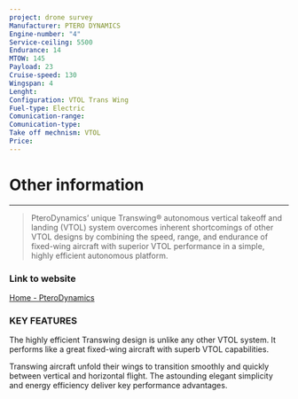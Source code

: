 ```yaml
---
project: drone survey
Manufacturer: PTERO DYNAMICS
Engine-number: "4"
Service-ceiling: 5500
Endurance: 14
MTOW: 145
Payload: 23
Cruise-speed: 130
Wingspan: 4
Lenght: 
Configuration: VTOL Trans Wing
Fuel-type: Electric
Comunication-range: 
Comunication-type: 
Take off mechnism: VTOL
Price:
---
```

# Other information
---
>PteroDynamics’ unique Transwing® autonomous vertical takeoff and landing (VTOL) system overcomes inherent shortcomings of other VTOL designs by combining the speed, range, and endurance of fixed-wing aircraft with superior VTOL performance in a simple, highly efficient autonomous platform.
### Link to website
[Home - PteroDynamics](https://pterodynamics.com/)
### KEY FEATURES  
The highly efficient Transwing design is unlike any other VTOL system. It performs like a great fixed-wing aircraft with superb VTOL capabilities.  
  
Transwing aircraft unfold their wings to transition smoothly and quickly between vertical and horizontal flight. The astounding elegant simplicity and energy efficiency deliver key performance advantages.